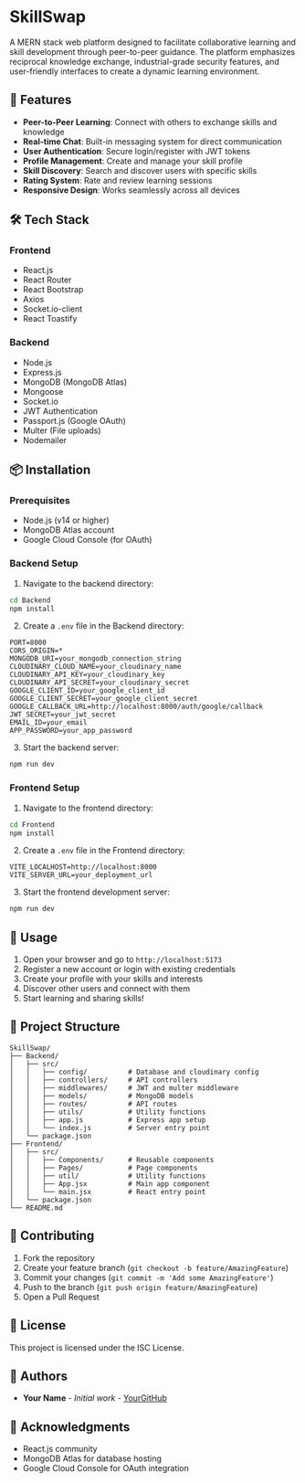 # SkillSwap

A MERN stack web platform designed to facilitate collaborative learning and skill development through peer-to-peer guidance. The platform emphasizes reciprocal knowledge exchange, industrial-grade security features, and user-friendly interfaces to create a dynamic learning environment.

## 🚀 Features

- **Peer-to-Peer Learning**: Connect with others to exchange skills and knowledge
- **Real-time Chat**: Built-in messaging system for direct communication
- **User Authentication**: Secure login/register with JWT tokens
- **Profile Management**: Create and manage your skill profile
- **Skill Discovery**: Search and discover users with specific skills
- **Rating System**: Rate and review learning sessions
- **Responsive Design**: Works seamlessly across all devices

## 🛠️ Tech Stack

### Frontend
- React.js
- React Router
- React Bootstrap
- Axios
- Socket.io-client
- React Toastify

### Backend
- Node.js
- Express.js
- MongoDB (MongoDB Atlas)
- Mongoose
- Socket.io
- JWT Authentication
- Passport.js (Google OAuth)
- Multer (File uploads)
- Nodemailer

## 📦 Installation

### Prerequisites
- Node.js (v14 or higher)
- MongoDB Atlas account
- Google Cloud Console (for OAuth)

### Backend Setup

1. Navigate to the backend directory:
```bash
cd Backend
npm install
```

2. Create a `.env` file in the Backend directory:
```env
PORT=8000
CORS_ORIGIN=*
MONGODB_URI=your_mongodb_connection_string
CLOUDINARY_CLOUD_NAME=your_cloudinary_name
CLOUDINARY_API_KEY=your_cloudinary_key
CLOUDINARY_API_SECRET=your_cloudinary_secret
GOOGLE_CLIENT_ID=your_google_client_id
GOOGLE_CLIENT_SECRET=your_google_client_secret
GOOGLE_CALLBACK_URL=http://localhost:8000/auth/google/callback
JWT_SECRET=your_jwt_secret
EMAIL_ID=your_email
APP_PASSWORD=your_app_password
```

3. Start the backend server:
```bash
npm run dev
```

### Frontend Setup

1. Navigate to the frontend directory:
```bash
cd Frontend
npm install
```

2. Create a `.env` file in the Frontend directory:
```env
VITE_LOCALHOST=http://localhost:8000
VITE_SERVER_URL=your_deployment_url
```

3. Start the frontend development server:
```bash
npm run dev
```

## 🚀 Usage

1. Open your browser and go to `http://localhost:5173`
2. Register a new account or login with existing credentials
3. Create your profile with your skills and interests
4. Discover other users and connect with them
5. Start learning and sharing skills!

## 📁 Project Structure

```
SkillSwap/
├── Backend/
│   ├── src/
│   │   ├── config/          # Database and cloudinary config
│   │   ├── controllers/     # API controllers
│   │   ├── middlewares/     # JWT and multer middleware
│   │   ├── models/          # MongoDB models
│   │   ├── routes/          # API routes
│   │   ├── utils/           # Utility functions
│   │   ├── app.js           # Express app setup
│   │   └── index.js         # Server entry point
│   └── package.json
├── Frontend/
│   ├── src/
│   │   ├── Components/      # Reusable components
│   │   ├── Pages/           # Page components
│   │   ├── util/            # Utility functions
│   │   ├── App.jsx          # Main app component
│   │   └── main.jsx         # React entry point
│   └── package.json
└── README.md
```

## 🤝 Contributing

1. Fork the repository
2. Create your feature branch (`git checkout -b feature/AmazingFeature`)
3. Commit your changes (`git commit -m 'Add some AmazingFeature'`)
4. Push to the branch (`git push origin feature/AmazingFeature`)
5. Open a Pull Request

## 📝 License

This project is licensed under the ISC License.

## 👥 Authors

- **Your Name** - *Initial work* - [YourGitHub](https://github.com/yourusername)

## 🙏 Acknowledgments

- React.js community
- MongoDB Atlas for database hosting
- Google Cloud Console for OAuth integration


